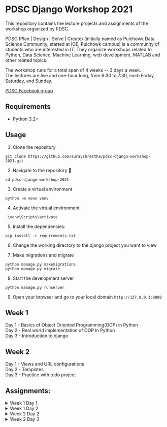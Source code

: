 # PDSC Django Workshop 2021
This repository contains the lecture projects and assignments of the workshop organized by PDSC.

PDSC (Plan | Design | Solve | Create) (initially named as Pulchowk Data Science Community, started at IOE, Pulchowk campus) is a community of students who are interested in IT. They organize workshops related to Python, Data Science, Machine Learning, web development, MATLAB and other related topics.

The workshop runs for a total span of 4 weeks -- 3 days a week.<br>
The lectures are live and one-hour long, from 6:30 to 7:30, each Friday, Saturday, and Sunday.

[PDSC Facebook group](https://www.facebook.com/groups/2781195002157144/)

## Requirements
- Python 3.2+

## Usage
1.  Clone the repository 
```
git clone https://github.com/suravshrestha/pdsc-django-workshop-2021.git
```

2.  Navigate to the repository :open_file_folder:
```
cd pdsc-django-workshop-2021
```

3. Create a virtual environment
```
python -m venv venv
```

4. Activate the virtual environment
```
.\venv\Scripts\activate
```

5. Install the dependencies:
```
pip install -r requirements.txt
```

6. Change the working directory to the django project you want to view

7. Make migrations and migrate
```
python manage.py makemigrations
python manage.py migrate
```

8. Start the development server
```
python manage.py runserver
```

9. Open your browser and go to your local domain `http://127.0.0.1:8000`

## Week 1
Day 1 - Basics of Object Oriented Programming(OOP) in Python<br>
Day 2 - Real world implementation of OOP in Python<br>
Day 3 - Introduction to django<br>

## Week 2
Day 1 - Views and URL configurations<br>
Day 2 - Templates<br>
Day 3 - Practice with todo project<br>

## Assignments:
<details>
  <summary>Week 1 Day 1</summary>
<ol>
Implement the following using OOP in Python:
    
![week1-day1-assignment](https://user-images.githubusercontent.com/24486999/147358747-5b671d4b-a0ce-405f-ad80-21cf99a56b7c.png)
    
Solution [here](https://github.com/suravshrestha/pdsc-django-workshop-2021/blob/main/week-01-day-01/oop.py)
<ol>
</details>
  
<details>
  <summary>Week 1 Day 2</summary>
  <ol>
    
View the assignment [here](https://github.com/suravshrestha/pdsc-django-workshop-2021/blob/f66d3e96d9f81acd6da7dd3646fd31b68abba089/week-01-day-02/instructor-lecture-file.py#L70)    
Solution [here](https://github.com/suravshrestha/pdsc-django-workshop-2021/blob/main/week-01-day-02/bank.py)
  </ol>
</details>

<details>
  <summary>Week 2 Day 2</summary>
  <ol>
Create a django project that has a form which takes two numbers as input and display their average on another page.<br>
Use Python to calculate, don't use Javascript.

Solution [here](https://github.com/suravshrestha/pdsc-django-workshop-2021/tree/main/week-02-day-02/assignment)
  </ol>
</details>
  
<details>
  <summary>Week 2 Day 3</summary>
  <ol>
Try to complete the todo project demonstrated in the workshop.<br>
Run the project and try to implement the project in django.

Solution [here](https://github.com/suravshrestha/pdsc-django-workshop-2021/tree/main/week-02-day-03/project)
  </ol>
</details>
